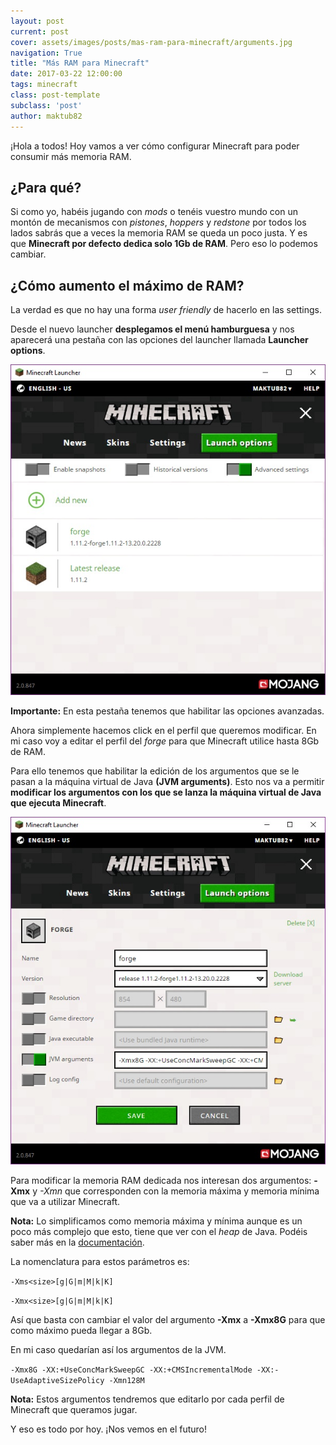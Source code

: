 ```yaml
---
layout: post
current: post
cover: assets/images/posts/mas-ram-para-minecraft/arguments.jpg
navigation: True
title: "Más RAM para Minecraft"
date: 2017-03-22 12:00:00
tags: minecraft
class: post-template
subclass: 'post'
author: maktub82
---
```


¡Hola a todos! Hoy vamos a ver cómo configurar Minecraft para poder consumir más memoria RAM.

## ¿Para qué?

Si como yo, habéis jugando con *mods* o tenéis vuestro mundo con un montón de mecanismos con *pistones*, *hoppers* y *redstone* por todos los lados sabrás que a veces la memoria RAM se queda un poco justa. Y es que **Minecraft por defecto dedica solo 1Gb de RAM**. Pero eso lo podemos cambiar.

## ¿Cómo aumento el máximo de RAM?

La verdad es que no hay una forma *user friendly* de hacerlo en las settings.

Desde el nuevo launcher **desplegamos el menú hamburguesa** y nos aparecerá una pestaña con las opciones del launcher llamada **Launcher options**.

![Launcher Options](/assets/images/posts/mas-ram-para-minecraft/launcher.jpg)

**Importante:** En esta pestaña tenemos que habilitar las opciones avanzadas.

Ahora simplemente hacemos click en el perfil que queremos modificar. En mi caso voy a editar el perfil del *forge* para que Minecraft utilice hasta 8Gb de RAM.

Para ello tenemos que habilitar la edición de los argumentos que se le pasan a la máquina virtual de Java **(JVM arguments)**. Esto nos va a permitir **modificar los argumentos con los que se lanza la máquina virtual de Java que ejecuta Minecraft**.

![JVM arguments](/assets/images/posts/mas-ram-para-minecraft/arguments.jpg)


Para modificar la memoria RAM dedicada nos interesan dos argumentos:
**-Xmx** y *-Xmn* que corresponden con la memoria máxima y memoria mínima que va a utilizar Minecraft.

**Nota:** Lo simplificamos como memoria máxima y mínima aunque es un poco más complejo que esto, tiene que ver con el *heap* de Java. Podéis saber más en la [documentación]( https://docs.oracle.com/cd/E13150_01/jrockit_jvm/jrockit/jrdocs/refman/optionX.html).

La nomenclatura para estos parámetros es:

`-Xms<size>[g|G|m|M|k|K]`

`-Xmx<size>[g|G|m|M|k|K]`


Así que basta con cambiar el valor del argumento **-Xmx** a **-Xmx8G** para que como máximo pueda llegar a 8Gb.

En mi caso quedarían así los argumentos de la JVM.

`-Xmx8G -XX:+UseConcMarkSweepGC -XX:+CMSIncrementalMode -XX:-UseAdaptiveSizePolicy -Xmn128M`

**Nota:** Estos argumentos tendremos que editarlo por cada perfil de Minecraft que queramos jugar.

Y eso es todo por hoy. ¡Nos vemos en el futuro!
